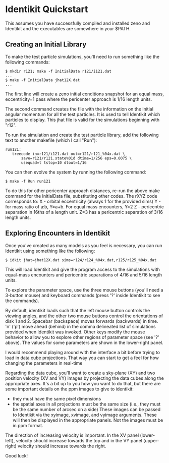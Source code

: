 # Identikit Quickstart

This assumes you have successfully compiled and installed zeno and Identikit and the executables are somewhere in your $PATH.

## Creating an Initial Library

To make the test particle simulations, you'll need to run something like the following commands:

```
$ mkdir r121; make -f InitialData r121/i121.dat
...
$ make -f InitialData jhat12X.dat
...
```

The first line will create a zeno initial conditions snapshot for an equal mass, eccentricity=1 pass where the pericenter approach is 1/16 length units.

The second command creates the file with the information on the initial angular momentum for all the test particles. It is used to tell Identikit which particles to display. This jhat file is valid for the simulations beginning with "r12".

To run the simulation and create the test particle library, add the following text to another makefile (which I call "Run"):

```
run121:
   treecode in=r121/i121.dat out=r121/r121_%04x.dat \
       save=r121/r121.state%01d dtime=1/256 eps=0.0075 \
       usequad=t tstop=10 dtout=1/16
```

You can then evolve the system by running the following command:

```
$ make -f Run run121
```

To do this for other pericenter approach distances, re-run the above make command for the InitialData file, substituting other codes. The rXYZ code corresponds to:
X - orbital eccentricity (always 1 for the provided sims)
Y - for mass ratio of a:b, Y=a+b. For equal mass encounters, Y=2
Z - pericentric separation in 16ths of a length unit. Z=3 has a
pericentric separation of 3/16 length units.

## Exploring Encounters in Identikit

Once you've created as many models as you feel is necessary, you can run Identikit using something like the following:

```
$ idkit jhat=jhat12X.dat sims=r124/r124_%04x.dat,r125/r125_%04x.dat
```

This will load Identikit and give the program access to the simulations with equal-mass encounters and pericentric separations of 4/16 and 5/16 length units.

To explore the parameter space, use the three mouse buttons (you'll need a 3-button mouse) and keyboard commands (press '?' inside Identikit to see the commands).

By default, identikit loads such that the left mouse button controls the viewing angles, and the other two mouse buttons control the orientations of disk 1 and 2. Spacebar (backspace) moves forwards (backwards) in time.  'n' ('p') move ahead (behind) in the comma delineated list of simulations provided when Identikit was invoked. Other keys modify the mouse behavior to allow you to explore other regions of parameter space (see '?' above). The values for some parameters are shown in the lower-right panel.

I would recommend playing around with the interface a bit before trying to load in data cube projections. That way you can start to get a feel for how changing the parameters in real-time

Regarding the data cube, you'll want to create a sky-plane (XY) and two position velocity (XV and VY) images by projecting the data cubes along the appropriate axes. It's a bit up to you how you want to do that, but there are some important details on the ppm images to give to identikit:
- they must have the same pixel dimensions
- the spatial axes in all projections must be the same size (i.e., they must be the same number of arcsec on a side)
These images can be passed to Identikit via the xyimage, xvimage, and vyimage arguments. These will then be displayed in the appropriate panels. Not the images must be in ppm format.

The direction of increasing velocity is important. In the XV panel (lower-left), velocity should increase towards the top and in the VY panel (upper-right) velocity should increase towards the right.

Good luck!
